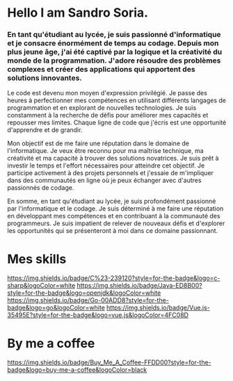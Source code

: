 # Hello I am Sandro Soria.
### En tant qu'étudiant au lycée, je suis passionné d'informatique et je consacre énormément de temps au codage. Depuis mon plus jeune âge, j'ai été captivé par la logique et la créativité du monde de la programmation. J'adore résoudre des problèmes complexes et créer des applications qui apportent des solutions innovantes.

Le code est devenu mon moyen d'expression privilégié. Je passe des heures à perfectionner mes compétences en utilisant différents langages de programmation et en explorant de nouvelles technologies. Je suis constamment à la recherche de défis pour améliorer mes capacités et repousser mes limites. Chaque ligne de code que j'écris est une opportunité d'apprendre et de grandir.

Mon objectif est de me faire une réputation dans le domaine de l'informatique. Je veux être reconnu pour ma maîtrise technique, ma créativité et ma capacité à trouver des solutions novatrices. Je suis prêt à investir le temps et l'effort nécessaires pour atteindre cet objectif. Je participe activement à des projets personnels et j'essaie de m'impliquer dans des communautés en ligne où je peux échanger avec d'autres passionnés de codage.

En somme, en tant qu'étudiant au lycée, je suis profondément passionné par l'informatique et le codage. Je suis déterminé à me faire une réputation en développant mes compétences et en contribuant à la communauté des programmeurs. Je suis impatient de relever de nouveaux défis et d'explorer les opportunités qui se présenteront à moi dans ce domaine passionnant.

# Mes skills 

https://img.shields.io/badge/C%23-239120?style=for-the-badge&logo=c-sharp&logoColor=white
https://img.shields.io/badge/Java-ED8B00?style=for-the-badge&logo=openjdk&logoColor=white
https://img.shields.io/badge/Go-00ADD8?style=for-the-badge&logo=go&logoColor=white
https://img.shields.io/badge/Vue.js-35495E?style=for-the-badge&logo=vue.js&logoColor=4FC08D

# By me a coffee

https://img.shields.io/badge/Buy_Me_A_Coffee-FFDD00?style=for-the-badge&logo=buy-me-a-coffee&logoColor=black
